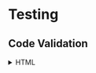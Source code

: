 # **Testing**

## **Code Validation**

<details>
<summary>HTML</summary>

The HTML files were validated with the [W3C Validator Service](https://validator.w3.org/).

